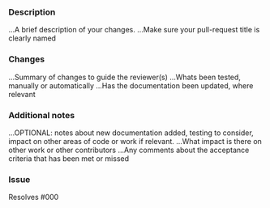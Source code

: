 ### Description
 ...A brief description of your changes.
 ...Make sure your pull-request title is clearly named

### Changes
...Summary of changes to guide the reviewer(s)
...Whats been tested, manually or automatically
...Has the documentation been updated, where relevant

### Additional notes
...OPTIONAL: notes about new documentation added, testing to consider, impact on other areas of code or work if relevant.
...What impact is there on other work or other contributors
...Any comments about the acceptance criteria that has been met or missed

### Issue
Resolves #000
